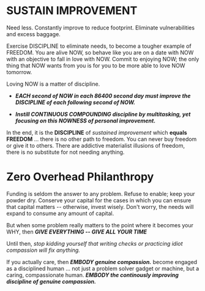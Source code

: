 # SUSTAIN IMPROVEMENT 

Need less. Constantly improve to reduce footprint. Eliminate vulnerabilities and excess baggage.

Exercise DISCIPLINE to eliminate needs, to become a tougher example of FREEDOM. You are alive NOW, so behave like you are on a date with NOW with an objective to fall in love with NOW. Commit to enjoying NOW; the only thing that NOW wants from you is for you to be more able to love NOW tomorrow. 

Loving NOW is a matter of discipline.

* ***EACH second of NOW in each 86400 second day must improve the DISCIPLINE of each following second of NOW.***

* ***Instill CONTINUOUS COMPOUNDING discipline by multitasking, yet focusing on this NOWNESS of personal improvement.*** 

In the end, it is the **DISCIPLINE** of *sustained improvement* which **equals FREEDOM** ... there is no other path to freedom. You can never buy freedom or give it to others. There are addictive materialist illusions of freedom, there is no substitute for not needing anything. 

# Zero Overhead Philanthropy

Funding is seldom the answer to any problem. Refuse to enable; keep your powder dry. Conserve your capital for the cases in which you can ensure that capital matters -- otherwise, invest wisely. Don't worry, the needs will expand to consume any amount of capital. 

But when some problem really matters to the point where it becomes your WHY, then ***GIVE EVERYTHING -- GIVE ALL YOUR TIME***

Until then, *stop kidding yourself that writing checks or practicing idiot compassion will fix anything.* 

If you actually care, then ***EMBODY genuine compassion.*** become engaged as a disciplined human ... not just a problem solver gadget or machine, but a caring, compassionate human. ***EMBODY the continously improving discipline of genuine compassion.*** 





